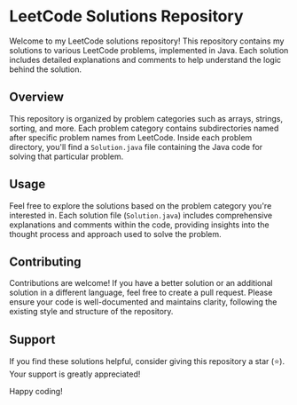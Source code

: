 # LeetCode Solutions Repository

Welcome to my LeetCode solutions repository! This repository contains my solutions to various LeetCode problems, implemented in Java. Each solution includes detailed explanations and comments to help understand the logic behind the solution.

## Overview

This repository is organized by problem categories such as arrays, strings, sorting, and more. Each problem category contains subdirectories named after specific problem names from LeetCode. Inside each problem directory, you'll find a `Solution.java` file containing the Java code for solving that particular problem.

## Usage

Feel free to explore the solutions based on the problem category you're interested in. Each solution file (`Solution.java`) includes comprehensive explanations and comments within the code, providing insights into the thought process and approach used to solve the problem.

## Contributing

Contributions are welcome! If you have a better solution or an additional solution in a different language, feel free to create a pull request. Please ensure your code is well-documented and maintains clarity, following the existing style and structure of the repository.

## Support

If you find these solutions helpful, consider giving this repository a star (⭐️). Your support is greatly appreciated!

Happy coding!
